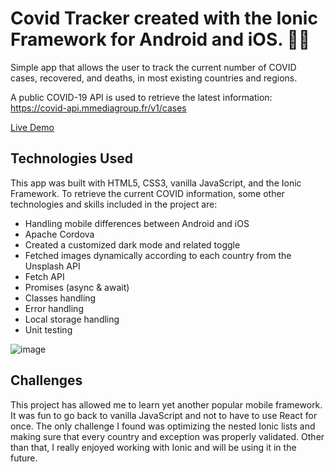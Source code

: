 # Covid Tracker created with the Ionic Framework for Android and iOS. 🦠😷
Simple app that allows the user to track the current number of COVID cases, recovered, and deaths, in most existing countries and regions.

A public COVID-19 API is used to retrieve the latest information: https://covid-api.mmediagroup.fr/v1/cases

[Live Demo](https://www.francescogruosso.xyz/covid/app)

## Technologies Used
This app was built with HTML5, CSS3, vanilla JavaScript, and the Ionic Framework.
To retrieve the current COVID information, some other technologies and skills included in the project are:

- Handling mobile differences between Android and iOS
- Apache Cordova
- Created a customized dark mode and related toggle
- Fetched images dynamically according to each country from the Unsplash API
- Fetch API
- Promises (async & await)
- Classes handling
- Error handling
- Local storage handling
- Unit testing

![image](https://user-images.githubusercontent.com/64712227/135275867-9551cb37-21da-495d-b8c9-1084d4ba24c3.png)

## Challenges
This project has allowed me to learn yet another popular mobile framework.
It was fun to go back to vanilla JavaScript and not to have to use React for once.
The only challenge I found was optimizing the nested Ionic lists and making sure that every country and exception was properly validated. Other than that, I really enjoyed working with Ionic and will be using it in the future. 

